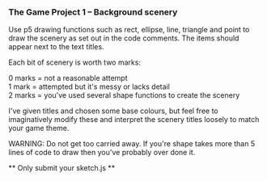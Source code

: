 ### The Game Project 1 – Background scenery ###

Use p5 drawing functions such as rect, ellipse, line, triangle and
point to draw the scenery as set out in the code comments. The items
should appear next to the text titles.

Each bit of scenery is worth two marks:

0 marks = not a reasonable attempt  
1 mark = attempted but it's messy or lacks detail  
2 marks = you've used several shape functions to create the scenery

I've given titles and chosen some base colours, but feel free to
imaginatively modify these and interpret the scenery titles loosely to
match your game theme.

WARNING: Do not get too carried away. If you're shape takes more than 5 lines
of code to draw then you've probably over done it.

** Only submit your sketch.js **
